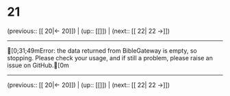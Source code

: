 # 21

(previous:: [[ 20|← 20]]) | (up:: [[]]) | (next:: [[ 22| 22 →]])

***
[0;31;49mError: the data returned from BibleGateway is empty, so stopping. Please check your usage, and if still a problem, please raise an issue on GitHub.[0m

***

(previous:: [[ 20|← 20]]) | (up:: [[]]) | (next:: [[ 22| 22 →]])
